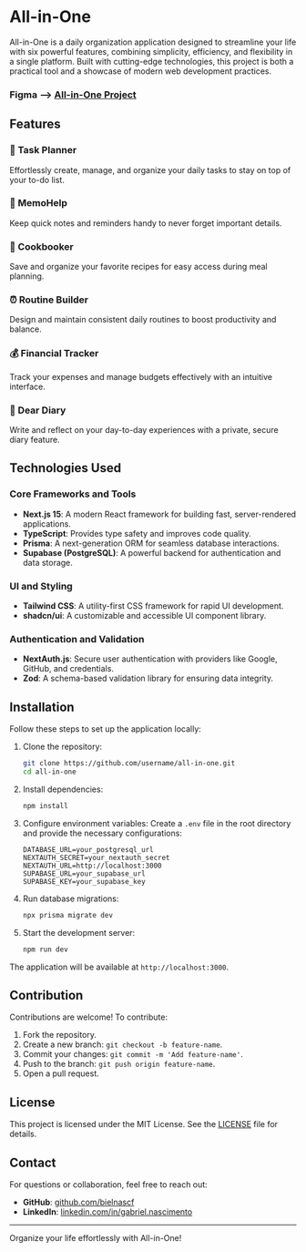 # All-in-One

All-in-One is a daily organization application designed to streamline your life with six powerful features, combining simplicity, efficiency, and flexibility in a single platform. Built with cutting-edge technologies, this project is both a practical tool and a showcase of modern web development practices.

### Figma --> [All-in-One Project](https://www.figma.com/design/sW31GZP1EbSszLkEVbIAcA/Help-me-to-Help-you?node-id=0-1&t=kjqypgsJUUC2cnlW-1)

## Features

### 🌟 Task Planner
Effortlessly create, manage, and organize your daily tasks to stay on top of your to-do list.

### 📝 MemoHelp
Keep quick notes and reminders handy to never forget important details.

### 🍳 Cookbooker
Save and organize your favorite recipes for easy access during meal planning.

### ⏰ Routine Builder
Design and maintain consistent daily routines to boost productivity and balance.

### 💰 Financial Tracker
Track your expenses and manage budgets effectively with an intuitive interface.

### 📖 Dear Diary
Write and reflect on your day-to-day experiences with a private, secure diary feature.

## Technologies Used

### Core Frameworks and Tools
- **Next.js 15**: A modern React framework for building fast, server-rendered applications.
- **TypeScript**: Provides type safety and improves code quality.
- **Prisma**: A next-generation ORM for seamless database interactions.
- **Supabase (PostgreSQL)**: A powerful backend for authentication and data storage.

### UI and Styling
- **Tailwind CSS**: A utility-first CSS framework for rapid UI development.
- **shadcn/ui**: A customizable and accessible UI component library.

### Authentication and Validation
- **NextAuth.js**: Secure user authentication with providers like Google, GitHub, and credentials.
- **Zod**: A schema-based validation library for ensuring data integrity.

## Installation

Follow these steps to set up the application locally:

1. Clone the repository:
   ```bash
   git clone https://github.com/username/all-in-one.git
   cd all-in-one
   ```

2. Install dependencies:
   ```bash
   npm install
   ```

3. Configure environment variables:
   Create a `.env` file in the root directory and provide the necessary configurations:
   ```env
   DATABASE_URL=your_postgresql_url
   NEXTAUTH_SECRET=your_nextauth_secret
   NEXTAUTH_URL=http://localhost:3000
   SUPABASE_URL=your_supabase_url
   SUPABASE_KEY=your_supabase_key
   ```

4. Run database migrations:
   ```bash
   npx prisma migrate dev
   ```

5. Start the development server:
   ```bash
   npm run dev
   ```

The application will be available at `http://localhost:3000`.

## Contribution

Contributions are welcome! To contribute:

1. Fork the repository.
2. Create a new branch: `git checkout -b feature-name`.
3. Commit your changes: `git commit -m 'Add feature-name'`.
4. Push to the branch: `git push origin feature-name`.
5. Open a pull request.

## License

This project is licensed under the MIT License. See the [LICENSE](LICENSE) file for details.

## Contact

For questions or collaboration, feel free to reach out:

- **GitHub**: [github.com/bielnascf](https://github.com/bielnascf)
- **LinkedIn**: [linkedin.com/in/gabriel.nascimento](https://www.linkedin.com/in/gabriel-nascimento-484450255/)

---
Organize your life effortlessly with All-in-One!

